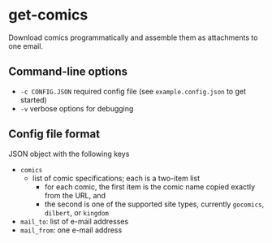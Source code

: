 # get-comics
Download comics programmatically and assemble them as attachments to one email.

## Command-line options

* `-c CONFIG.JSON` required config file 
  (see `example.config.json` to get started)
* `-v` verbose options for debugging

## Config file format

JSON object with the following keys
* `comics`
  * list of comic specifications; each is a two-item list
    * for each comic, the first item is the comic 
      name copied exactly from the URL, and 
    * the second is one of the supported site types, currently
      `gocomics`, `dilbert`, or `kingdom`
* `mail_to`: list of e-mail addresses
* `mail_from`: one e-mail address

